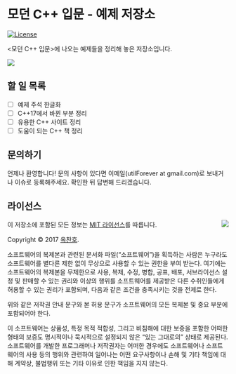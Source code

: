 # 모던 C++ 입문 - 예제 저장소

[![License](https://img.shields.io/badge/Licence-MIT-blue.svg)](https://github.com/Cryptonite-team/CppSecureCodingStudy/blob/master/LICENSE)

<모던 C++ 입문>에 나오는 예제들을 정리해 놓은 저장소입니다.

<img src="https://github.com/utilForever/DiscoveringTheModernCpp/blob/master/Book.jpg" align="center" />

## 할 일 목록

- [ ] 예제 주석 한글화
- [ ] C++17에서 바뀐 부분 정리
- [ ] 유용한 C++ 사이트 정리
- [ ] 도움이 되는 C++ 책 정리

## 문의하기

언제나 환영합니다! 문의 사항이 있다면 이메일(utilForever at gmail.com)로 보내거나 이슈로 등록해주세요. 확인한 뒤 답변해 드리겠습니다.

## 라이선스

<img align="right" src="http://opensource.org/trademarks/opensource/OSI-Approved-License-100x137.png">

이 저장소에 포함된 모든 정보는 [MIT 라이선스](http://opensource.org/licenses/MIT)를 따릅니다.

Copyright &copy; 2017 [옥찬호](http://www.github.com/utilForever).

소프트웨어의 복제본과 관련된 문서화 파일(“소프트웨어”)을 획득하는 사람은 누구라도 소프트웨어를 별다른 제한 없이 무상으로 사용할 수 있는 권한을 부여 받는다. 여기에는 소프트웨어의 복제본을 무제한으로 사용, 복제, 수정, 병합, 공표, 배포, 서브라이선스 설정 및 판매할 수 있는 권리와 이상의 행위를 소프트웨어를 제공받은 다른 수취인들에게 허용할 수 있는 권리가 포함되며, 다음과 같은 조건을 충족시키는 것을 전제로 한다.

위와 같은 저작권 안내 문구와 본 허용 문구가 소프트웨어의 모든 복제본 및 중요 부분에 포함되어야 한다.

이 소프트웨어는 상품성, 특정 목적 적합성, 그리고 비침해에 대한 보증을 포함한 어떠한 형태의 보증도 명시적이나 묵시적으로 설정되지 않은 “있는 그대로의” 상태로 제공된다. 소프트웨어를 개발한 프로그래머나 저작권자는 어떠한 경우에도 소프트웨어나 소프트웨어의 사용 등의 행위와 관련하여 일어나는 어떤 요구사항이나 손해 및 기타 책임에 대해 계약상, 불법행위 또는 기타 이유로 인한 책임을 지지 않는다.